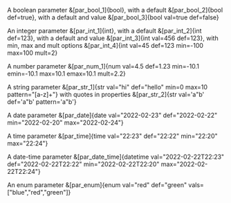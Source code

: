 A boolean parameter &[par_bool_1]{bool}, with a default &[par_bool_2]{bool def=true}, with a default and value &[par_bool_3]{bool val=true def=false}

An integer parameter &[par_int_1]{int}, with a default &[par_int_2]{int def=123}, with a default and value &[par_int_3]{int val=456 def=123}, with min, max and mult options &[par_int_4]{int val=45 def=123 min=-100 max=100 mult=2}

A number parameter &[par_num_1]{num val=4.5 def=1.23 min=-10.1 emin=-10.1 max=10.1 emax=10.1 mult=2.2}

A string parameter &[par_str_1]{str val="hi" def="hello" min=0 max=10 pattern="[a-z]+"} with quotes in properties &[par_str_2]{str val='a"b' def='a"b' pattern='a"b'}

A date parameter &[par_date]{date val="2022-02-23" def="2022-02-22" min="2022-02-20" max="2022-02-24"}

A time parameter &[par_time]{time val="22:23" def="22:22" min="22:20" max="22:24"}

A date-time parameter &[par_date_time]{datetime val="2022-02-22T22:23" def="2022-02-22T22:22" min="2022-02-22T22:20" max="2022-02-22T22:24"}

An enum parameter &[par_enum]{enum val="red" def="green" vals=["blue","red","green"]}